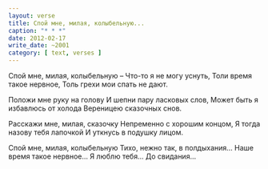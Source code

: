 ```yaml
---
layout: verse
title: Спой мне, милая, колыбельную...
caption: "* * *"
date: 2012-02-17
write_date: ~2001
category: [ text, verses ]
---
```

Спой мне, милая, колыбельную –
Что-то я не могу уснуть,
Толи время такое нервное,
Толь грехи мои спать не дают.

Положи мне руку на голову
И шепни пару ласковых слов,
Может быть я избавлюсь от холода
Вереницею сказочных снов.

Расскажи мне, милая, сказочку
Непременно с хорошим концом,
Я тогда назову тебя лапочкой
И уткнусь в подушку лицом.

Спой мне, милая, колыбельную
Тихо, нежно так, в полдыхания...
Наше время такое нервное...
Я люблю тебя... До свидания...
